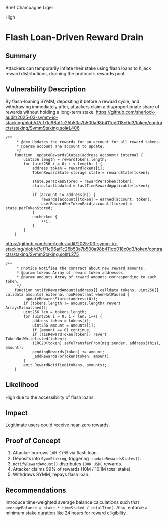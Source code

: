 Brief Champagne Liger

High

# Flash Loan-Driven Reward Drain

## Summary
Attackers can temporarily inflate their stake using flash loans to hijack reward distributions, draining the protocol’s rewards pool.

## Vulnerability Description
By flash-loaning SYMM, depositing it before a reward cycle, and withdrawing immediately after, attackers claim a disproportionate share of rewards without holding a long-term stake.
https://github.com/sherlock-audit/2025-03-symm-io-stacking/blob/d7cf7fc96af1c25b53a7b500a98b411cd018c0d3/token/contracts/staking/SymmStaking.sol#L406
```solidity
/**
	 * @dev Updates the rewards for an account for all reward tokens.
	 * @param account The account to update.
	 */
	function _updateRewardsStates(address account) internal {
		uint256 length = rewardTokens.length;
		for (uint256 i = 0; i < length; ) {
			address token = rewardTokens[i];
			TokenRewardState storage state = rewardState[token];

			state.perTokenStored = rewardPerToken(token);
			state.lastUpdated = lastTimeRewardApplicable(token);

			if (account != address(0)) {
				rewards[account][token] = earned(account, token);
				userRewardPerTokenPaid[account][token] = state.perTokenStored;
			}
			unchecked {
				++i;
			}
		}
	}
```

https://github.com/sherlock-audit/2025-03-symm-io-stacking/blob/d7cf7fc96af1c25b53a7b500a98b411cd018c0d3/token/contracts/staking/SymmStaking.sol#L275
```solidity
/**
	 * @notice Notifies the contract about new reward amounts.
	 * @param tokens Array of reward token addresses.
	 * @param amounts Array of reward amounts corresponding to each token.
	 */
	function notifyRewardAmount(address[] calldata tokens, uint256[] calldata amounts) external nonReentrant whenNotPaused {
		_updateRewardsStates(address(0));
		if (tokens.length != amounts.length) revert ArraysMismatched();
		uint256 len = tokens.length;
		for (uint256 i = 0; i < len; i++) {
			address token = tokens[i];
			uint256 amount = amounts[i];
			if (amount == 0) continue;
			if (!isRewardToken[token]) revert TokenNotWhitelisted(token);
			IERC20(token).safeTransferFrom(msg.sender, address(this), amount);
			pendingRewards[token] += amount;
			_addRewardsForToken(token, amount);
		}
		emit RewardNotified(tokens, amounts);
	}
```

## Likelihood
High due to the accessibility of flash loans.

## Impact
Legitimate users could receive near-zero rewards.

## Proof of Concept

1. Attacker borrows `10M SYMM` via flash loan.
2. Deposits into `SymmStaking`, triggering `_updateRewardsStates()`.
3. `notifyRewardAmount()` distributes `100K USDC` rewards.
4. Attacker claims 99% of rewards (10M / 10.1M total stake).
5. Withdraws SYMM, repays flash loan.

## Recommendations
Introduce time-weighted average balance calculations such that `averageBalance = stake * timeStaked / totalTime)`. Also, enforce a minimum stake duration like 24 hours for reward eligibility.

